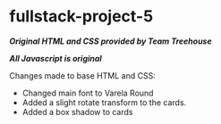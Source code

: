 # fullstack-project-5

***Original HTML and CSS provided by Team Treehouse***

***All Javascript is original***

Changes made to base HTML and CSS:

 - Changed main font to Varela Round
 - Added a slight rotate transform to the cards.
 - Added a box shadow to cards